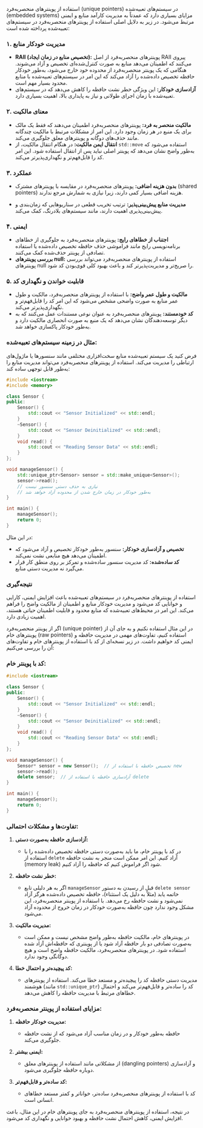 استفاده از پوینترهای منحصربه‌فرد 
(unique pointers)
 در سیستم‌های تعبیه‌شده 
 (embedded systems)
  مزایای بسیاری دارد که عمدتاً به مدیریت کارآمد منابع و ایمنی مرتبط می‌شود. در زیر به دلایل اصلی استفاده از پوینترهای منحصربه‌فرد در سیستم‌های تعبیه‌شده پرداخته شده است:

### ۱. **مدیریت خودکار منابع**
   - **RAII (تخصیص منابع در زمان ایجاد):** پوینترهای منحصربه‌فرد از اصل RAII پیروی می‌کنند که اطمینان می‌دهد منابع به صورت کنترل‌شده‌ای تخصیص و آزاد می‌شوند. هنگامی که یک پوینتر منحصربه‌فرد از محدوده خود خارج می‌شود، به‌طور خودکار حافظه تخصیص داده‌شده را آزاد می‌کند که این امر در سیستم‌های تعبیه‌شده با منابع محدود بسیار مهم است.
   - **آزادسازی خودکار:** این ویژگی خطر نشت حافظه را کاهش می‌دهد که در سیستم‌های تعبیه‌شده با زمان اجرای طولانی و نیاز به پایداری بالا، اهمیت بسیاری دارد.

### ۲. **معنای مالکیت**
   - **مالکیت منحصر به فرد:** پوینترهای منحصربه‌فرد اطمینان می‌دهند که فقط یک مالک برای یک منبع در هر زمان وجود دارد. این امر از مشکلات مرتبط با مالکیت چندگانه مانند حذف‌های دوگانه و پوینترهای معلق جلوگیری می‌کند.
   - **انتقال ایمن مالکیت:** در هنگام انتقال مالکیت، از `std::move` استفاده می‌شود که به‌طور واضح نشان می‌دهد که پوینتر اصلی نباید پس از انتقال استفاده شود. این امر کد را قابل‌فهم‌تر و نگهداری‌پذیرتر می‌کند.

### ۳. **عملکرد**
   - **بدون هزینه اضافی:** پوینترهای منحصربه‌فرد در مقایسه با پوینترهای مشترک 
   (shared pointers) هزینه اضافی بسیار کمی دارند، زیرا نیازی به شمارش مرجع ندارند.

   - **مدیریت منابع پیش‌بینی‌پذیر:** ترتیب تخریب قطعی در سناریوهایی که زمان‌بندی و پیش‌بینی‌پذیری اهمیت دارند، مانند سیستم‌های بلادرنگ، کمک می‌کند.

### ۴. **ایمنی**
   - **اجتناب از خطاهای رایج:** پوینترهای منحصربه‌فرد به جلوگیری از خطاهای برنامه‌نویسی رایج مانند فراموشی حذف حافظه تخصیص داده‌شده یا استفاده تصادفی از پوینتر حذف‌شده کمک می‌کنند.
   - **بررسی پوینترهای null:** استفاده از پوینترهای منحصربه‌فرد می‌تواند بررسی پوینترهای null را صریح‌تر و مدیریت‌پذیرتر کند و باعث بهبود کلی قوی‌بودن کد شود.

### ۵. **قابلیت خواندن و نگهداری کد**
   - **مالکیت و طول عمر واضح:** با استفاده از پوینترهای منحصربه‌فرد، مالکیت و طول عمر منابع به صورت واضحی مشخص می‌شود که این امر کد را قابل‌فهم‌تر و نگهداری‌پذیرتر می‌کند.
   - **کد خودمستند:** پوینترهای منحصربه‌فرد به عنوان نوعی مستندات عمل می‌کنند که به دیگر توسعه‌دهندگان نشان می‌دهد که یک منبع به صورت انحصاری مالکیت دارد و به‌طور خودکار پاکسازی خواهد شد.

### مثال در زمینه سیستم‌های تعبیه‌شده:
فرض کنید یک سیستم تعبیه‌شده منابع سخت‌افزاری مختلفی مانند سنسورها یا ماژول‌های ارتباطی را مدیریت می‌کند. استفاده از پوینترهای منحصربه‌فرد می‌تواند مدیریت منابع را به‌طور قابل توجهی ساده کند:

```cpp
#include <iostream>
#include <memory>

class Sensor {
public:
    Sensor() {
        std::cout << "Sensor Initialized" << std::endl;
    }
    ~Sensor() {
        std::cout << "Sensor Deinitialized" << std::endl;
    }
    void read() {
        std::cout << "Reading Sensor Data" << std::endl;
    }
};

void manageSensor() {
    std::unique_ptr<Sensor> sensor = std::make_unique<Sensor>();
    sensor->read();
    // نیازی به حذف دستی سنسور نیست
    // به‌طور خودکار در زمان خارج شدن از محدوده آزاد خواهد شد
}

int main() {
    manageSensor();
    return 0;
}
```

در این مثال:
- **تخصیص و آزادسازی خودکار:** سنسور به‌طور خودکار تخصیص و آزاد می‌شود که اطمینان می‌دهد هیچ منابعی نشت نمی‌کند.
- **کد ساده‌شده:** کد مدیریت سنسور ساده‌شده و تمرکز بر روی منطق کار قرار می‌گیرد نه مدیریت دستی منابع.

### نتیجه‌گیری
استفاده از پوینترهای منحصربه‌فرد در سیستم‌های تعبیه‌شده باعث افزایش ایمنی، کارایی و خوانایی کد می‌شود و مدیریت خودکار منابع و اطمینان از مالکیت واضح را فراهم می‌کند. این امر در محیط‌های تعبیه‌شده که منابع محدود و قابلیت اطمینان حیاتی هستند، اهمیت زیادی دارد.




اگر از پوینتر منحصربه‌فرد 
(unique pointer)
 در این مثال استفاده نکنیم و به جای آن از پوینترهای خام (raw pointers)
  استفاده کنیم، تفاوت‌های مهمی در مدیریت حافظه و ایمنی کد خواهیم داشت. در زیر نسخه‌ای از کد با استفاده از پوینترهای خام و تفاوت‌های آن را بررسی می‌کنیم:

### کد با پوینتر خام:

```cpp
#include <iostream>

class Sensor {
public:
    Sensor() {
        std::cout << "Sensor Initialized" << std::endl;
    }
    ~Sensor() {
        std::cout << "Sensor Deinitialized" << std::endl;
    }
    void read() {
        std::cout << "Reading Sensor Data" << std::endl;
    }
};

void manageSensor() {
    Sensor* sensor = new Sensor();  // تخصیص حافظه با استفاده از new
    sensor->read();
    delete sensor;  // آزادسازی حافظه با استفاده از delete
}

int main() {
    manageSensor();
    return 0;
}
```

### تفاوت‌ها و مشکلات احتمالی:

1. **آزادسازی حافظه به‌صورت دستی:**
   - در کد با پوینتر خام، ما باید به‌صورت دستی حافظه تخصیص داده‌شده را با استفاده از 
   `delete` آزاد کنیم. این امر ممکن است منجر به نشت حافظه (memory leak) شود اگر فراموش کنیم که حافظه را آزاد کنیم.

2. **خطر نشت حافظه:**
   - اگر به هر دلیلی تابع `manageSensor` قبل از رسیدن به دستور 
   `delete sensor`
    خاتمه یابد (مثلاً به دلیل یک استثناء)، حافظه تخصیص داده‌شده هرگز آزاد نمی‌شود و نشت حافظه رخ می‌دهد. با استفاده از پوینتر منحصربه‌فرد، این مشکل وجود ندارد چون حافظه به‌صورت خودکار در زمان خروج از محدوده آزاد می‌شود.

3. **مدیریت مالکیت:**
   - در پوینترهای خام، مالکیت حافظه به‌طور واضح مشخص نیست و ممکن است به‌صورت تصادفی دو بار حافظه آزاد شود یا از پوینتری که حافظه‌اش آزاد شده استفاده شود. در پوینترهای منحصربه‌فرد، مالکیت حافظه واضح است و هیچ دوگانگی وجود ندارد.

4. **کد پیچیده‌تر و احتمال خطا:**
   - مدیریت دستی حافظه کد را پیچیده‌تر و مستعد خطا می‌کند. استفاده از پوینترهای هوشمند (مانند `std::unique_ptr`) کد را ساده‌تر و قابل‌فهم‌تر می‌کند و احتمال خطاهای مرتبط با مدیریت حافظه را کاهش می‌دهد.

### مزایای استفاده از پوینتر منحصربه‌فرد:

1. **مدیریت خودکار حافظه:**
   - حافظه به‌طور خودکار و در زمان مناسب آزاد می‌شود که از نشت حافظه جلوگیری می‌کند.
   
2. **ایمنی بیشتر:**
   - از مشکلاتی مانند استفاده از پوینترهای معلق 
   (dangling pointers) و آزادسازی دوباره حافظه جلوگیری می‌شود.
   
3. **کد ساده‌تر و قابل‌فهم‌تر:**
   - کد با استفاده از پوینترهای منحصربه‌فرد ساده‌تر، خواناتر و کمتر مستعد خطاهای انسانی است.

در نتیجه، استفاده از پوینترهای منحصربه‌فرد به جای پوینترهای خام در این مثال، باعث افزایش ایمنی، کاهش احتمال نشت حافظه و بهبود خوانایی و نگهداری کد می‌شود.